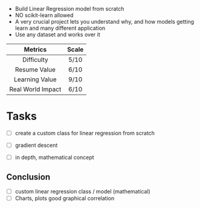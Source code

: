 - Build Linear Regression model from scratch
- NO scikit-learn allowed
- A very crucial project lets you understand why, and how models getting learn and many different application
- Use any dataset and works over it

|      Metrics      | Scale |
|:-----------------:|:-----:|
|    Difficulty     | 5/10  |
|   Resume Value    | 6/10  |
|  Learning Value   | 9/10  |
| Real World Impact | 6/10  |


# Tasks
- [ ] create a custom class for linear regression from scratch
- [ ] gradient descent 
- [ ] in depth, mathematical concept


## Conclusion
- [ ] custom linear regression class / model (mathematical)
- [ ] Charts, plots good graphical correlation